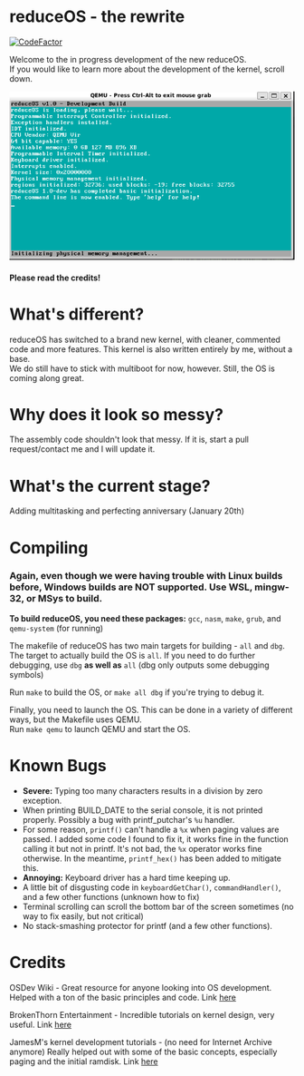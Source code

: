# reduceOS - the rewrite
[![CodeFactor](https://www.codefactor.io/repository/github/sasdallas/reduceos/badge/rewrite)](https://www.codefactor.io/repository/github/sasdallas/reduceos/overview/rewrite)

Welcome to the in progress development of the new reduceOS.\
If you would like to learn more about the development of the kernel, scroll down.

![reduceOS image](reduceOSDemo.png)

#### Please read the credits!
# What's different?
reduceOS has switched to a brand new kernel, with cleaner, commented code and more features. This kernel is also written entirely by me, without a base.\
We do still have to stick with multiboot for now, however. Still, the OS is coming along great.

# Why does it look so messy?
The assembly code shouldn't look that messy. If it is, start a pull request/contact me and I will update it.

# What's the current stage?
Adding multitasking and perfecting anniversary (January 20th)

# Compiling
### Again, even though we were having trouble with Linux builds before, Windows builds are NOT supported. Use WSL, mingw-32, or MSys to build.

**To build reduceOS, you need these packages:** `gcc`, `nasm`, `make`, `grub`, and `qemu-system` (for running)

The makefile of reduceOS has two main targets for building - `all` and `dbg`.\
The target to actually build the OS is `all`. If you need to do further debugging, use `dbg` **as well as** `all` (dbg only outputs some debugging symbols)

Run `make` to build the OS, or `make all dbg` if you're trying to debug it.

Finally, you need to launch the OS. This can be done in a variety of different ways, but the Makefile uses QEMU.\
Run `make qemu` to launch QEMU and start the OS.


# Known Bugs
- **Severe:** Typing too many characters results in a division by zero exception.
- When printing BUILD_DATE to the serial console, it is not printed properly. Possibly a bug with printf_putchar's `%u` handler.
- For some reason, `printf()` can't handle a `%x` when paging values are passed. I added some code I found to fix it, it works fine in the function calling it but not in printf. It's not bad, the `%x` operator works fine otherwise. In the meantime, `printf_hex()` has been added to mitigate this.
- **Annoying:** Keyboard driver has a hard time keeping up.
- A little bit of disgusting code in `keyboardGetChar()`, `commandHandler()`, and a few other functions (unknown how to fix)
- Terminal scrolling can scroll the bottom bar of the screen sometimes (no way to fix easily, but not critical)
- No stack-smashing protector for printf (and a few other functions).

# Credits
OSDev Wiki - Great resource for anyone looking into OS development. Helped with a ton of the basic principles and code. Link [here](https://wiki.osdev.org/)

BrokenThorn Entertainment - Incredible tutorials on kernel design, very useful. Link [here](http://www.brokenthorn.com/Resources/OSDevIndex.html)

JamesM's kernel development tutorials - (no need for Internet Archive anymore) Really helped out with some of the basic concepts, especially paging and the initial ramdisk. Link [here](http://jamesmolloy.co.uk/tutorial_html/)
